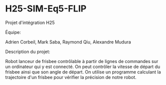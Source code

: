 # H25-SIM-Eq5-FLIP
Projet d'intégration H25

Équipe:

Adrien Corbeil, Mark Saba, Raymond Qiu, Alexandre Mudura

Description du projet:

Robot lanceur de frisbee contrôlable à partir de lignes de commandes sur un ordinateur qui y est connecté. On peut contrôler la vitesse de départ du frisbee ainsi que son angle de départ. On utilise un programme calculant la trajectoire d'un frisbee pour vérifier la précision de notre robot.
